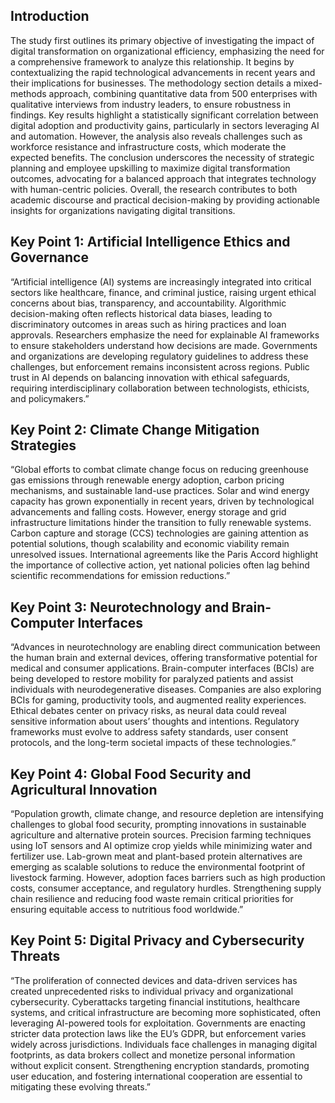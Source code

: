 ## Introduction  
The study first outlines its primary objective of investigating the impact of digital transformation on organizational efficiency, emphasizing the need for a comprehensive framework to analyze this relationship. It begins by contextualizing the rapid technological advancements in recent years and their implications for businesses. The methodology section details a mixed-methods approach, combining quantitative data from 500 enterprises with qualitative interviews from industry leaders, to ensure robustness in findings. Key results highlight a statistically significant correlation between digital adoption and productivity gains, particularly in sectors leveraging AI and automation. However, the analysis also reveals challenges such as workforce resistance and infrastructure costs, which moderate the expected benefits. The conclusion underscores the necessity of strategic planning and employee upskilling to maximize digital transformation outcomes, advocating for a balanced approach that integrates technology with human-centric policies. Overall, the research contributes to both academic discourse and practical decision-making by providing actionable insights for organizations navigating digital transitions.

## Key Point 1: Artificial Intelligence Ethics and Governance  
“Artificial intelligence (AI) systems are increasingly integrated into critical sectors like healthcare, finance, and criminal justice, raising urgent ethical concerns about bias, transparency, and accountability. Algorithmic decision-making often reflects historical data biases, leading to discriminatory outcomes in areas such as hiring practices and loan approvals. Researchers emphasize the need for explainable AI frameworks to ensure stakeholders understand how decisions are made. Governments and organizations are developing regulatory guidelines to address these challenges, but enforcement remains inconsistent across regions. Public trust in AI depends on balancing innovation with ethical safeguards, requiring interdisciplinary collaboration between technologists, ethicists, and policymakers.”  

## Key Point 2: Climate Change Mitigation Strategies  
“Global efforts to combat climate change focus on reducing greenhouse gas emissions through renewable energy adoption, carbon pricing mechanisms, and sustainable land-use practices. Solar and wind energy capacity has grown exponentially in recent years, driven by technological advancements and falling costs. However, energy storage and grid infrastructure limitations hinder the transition to fully renewable systems. Carbon capture and storage (CCS) technologies are gaining attention as potential solutions, though scalability and economic viability remain unresolved issues. International agreements like the Paris Accord highlight the importance of collective action, yet national policies often lag behind scientific recommendations for emission reductions.”  

## Key Point 3: Neurotechnology and Brain-Computer Interfaces  
“Advances in neurotechnology are enabling direct communication between the human brain and external devices, offering transformative potential for medical and consumer applications. Brain-computer interfaces (BCIs) are being developed to restore mobility for paralyzed patients and assist individuals with neurodegenerative diseases. Companies are also exploring BCIs for gaming, productivity tools, and augmented reality experiences. Ethical debates center on privacy risks, as neural data could reveal sensitive information about users’ thoughts and intentions. Regulatory frameworks must evolve to address safety standards, user consent protocols, and the long-term societal impacts of these technologies.”  

## Key Point 4: Global Food Security and Agricultural Innovation  
“Population growth, climate change, and resource depletion are intensifying challenges to global food security, prompting innovations in sustainable agriculture and alternative protein sources. Precision farming techniques using IoT sensors and AI optimize crop yields while minimizing water and fertilizer use. Lab-grown meat and plant-based protein alternatives are emerging as scalable solutions to reduce the environmental footprint of livestock farming. However, adoption faces barriers such as high production costs, consumer acceptance, and regulatory hurdles. Strengthening supply chain resilience and reducing food waste remain critical priorities for ensuring equitable access to nutritious food worldwide.”  

## Key Point 5: Digital Privacy and Cybersecurity Threats  
“The proliferation of connected devices and data-driven services has created unprecedented risks to individual privacy and organizational cybersecurity. Cyberattacks targeting financial institutions, healthcare systems, and critical infrastructure are becoming more sophisticated, often leveraging AI-powered tools for exploitation. Governments are enacting stricter data protection laws like the EU’s GDPR, but enforcement varies widely across jurisdictions. Individuals face challenges in managing digital footprints, as data brokers collect and monetize personal information without explicit consent. Strengthening encryption standards, promoting user education, and fostering international cooperation are essential to mitigating these evolving threats.”